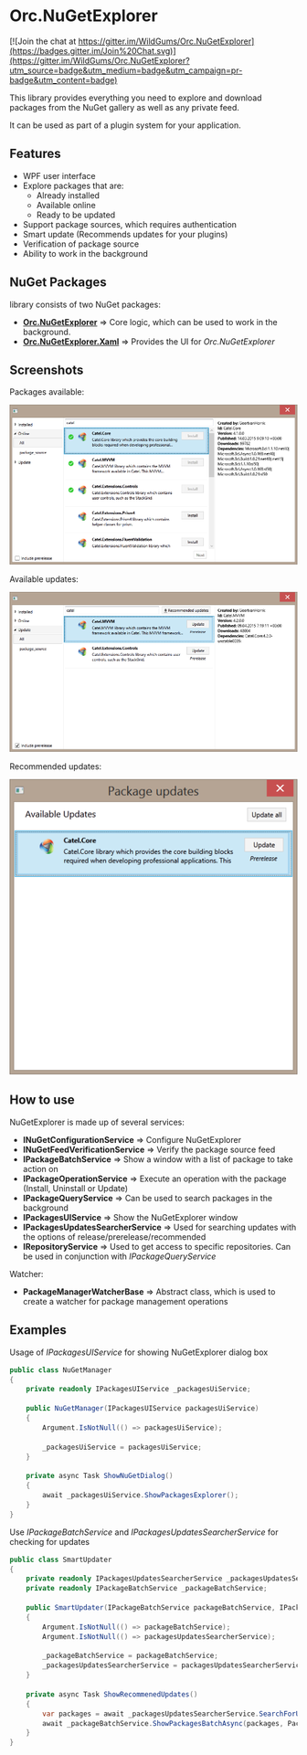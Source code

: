 Orc.NuGetExplorer
==================

[![Join the chat at https://gitter.im/WildGums/Orc.NuGetExplorer](https://badges.gitter.im/Join%20Chat.svg)](https://gitter.im/WildGums/Orc.NuGetExplorer?utm_source=badge&utm_medium=badge&utm_campaign=pr-badge&utm_content=badge)

This library provides everything you need to explore and download packages from the NuGet gallery as well as any private feed.

It can be used as part of a plugin system for your application.

Features
---------

- WPF user interface
- Explore packages that are:
    - Already installed
    - Available online
    - Ready to be updated
- Support package sources, which requires authentication
- Smart update (Recommends updates for your plugins)
- Verification of package source
- Ability to work in the background

NuGet Packages
---------------

library consists of two NuGet packages:

-  **[Orc.NuGetExplorer](http://www.nuget.org/packages/Orc.NuGetExplorer/)** => Core logic, which can be used to work in the background.
-  **[Orc.NuGetExplorer.Xaml](http://www.nuget.org/packages/Orc.NuGetExplorer.Xaml)** => Provides the UI for  *Orc.NuGetExplorer*

Screenshots
------------

Packages available: 

![NuGetExplorer 01](doc/images/NuGetExplorer_01.png)

Available updates:

![NuGetExplorer 02](doc/images/NuGetExplorer_02.png)

Recommended updates:

![NuGetExplorer 03](doc/images/NuGetExplorer_03.png)

How to use
------------

NuGetExplorer is made up of several services:

- **INuGetConfigurationService** => Configure NuGetExplorer
- **INuGetFeedVerificationService** => Verify the package source feed
- **IPackageBatchService** => Show a window with a list of package to take action on
- **IPackageOperationService** => Execute an operation with the package (Install, Uninstall or Update)
- **IPackageQueryService** => Can be used to search packages in the background
- **IPackagesUIService** => Show the NuGetExplorer window
- **IPackagesUpdatesSearcherService** => Used for searching updates with the options of release/prerelease/recommended
- **IRepositoryService** => Used to get access to specific repositories. Can be used in conjunction with *IPackageQueryService*

Watcher:

- **PackageManagerWatcherBase** => Abstract class, which is used to create a watcher for package management operations


Examples
---------

Usage of *IPackagesUIService* for showing NuGetExplorer dialog box

```C#
public class NuGetManager
{
    private readonly IPackagesUIService _packagesUiService;
    
    public NuGetManager(IPackagesUIService packagesUiService)
    {
        Argument.IsNotNull(() => packagesUiService);
        
        _packagesUiService = packagesUiService;
    }
    
    private async Task ShowNuGetDialog()
    {
	    await _packagesUiService.ShowPackagesExplorer();
    }
}
```
Use *IPackageBatchService* and *IPackagesUpdatesSearcherService* for checking for updates

```C#
public class SmartUpdater
{
    private readonly IPackagesUpdatesSearcherService _packagesUpdatesSearcherService;
    private readonly IPackageBatchService _packageBatchService;
    
    public SmartUpdater(IPackageBatchService packageBatchService, IPackagesUpdatesSearcherService packagesUpdatesSearcherService)
    {
        Argument.IsNotNull(() => packageBatchService);
        Argument.IsNotNull(() => packagesUpdatesSearcherService);
        
        _packageBatchService = packageBatchService;
        _packagesUpdatesSearcherService = packagesUpdatesSearcherService;
    }
    
    private async Task ShowRecommenedUpdates()
    {
        var packages = await _packagesUpdatesSearcherService.SearchForUpdatesAsync(false);
	    await _packageBatchService.ShowPackagesBatchAsync(packages, PackageOperationType.Update);
    }
}
```
 
